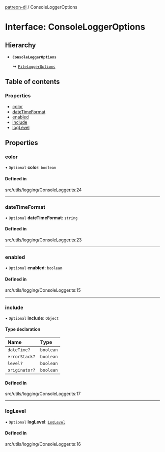 [patreon-dl](../README.md) / ConsoleLoggerOptions

# Interface: ConsoleLoggerOptions

## Hierarchy

- **`ConsoleLoggerOptions`**

  ↳ [`FileLoggerOptions`](FileLoggerOptions.md)

## Table of contents

### Properties

- [color](ConsoleLoggerOptions.md#color)
- [dateTimeFormat](ConsoleLoggerOptions.md#datetimeformat)
- [enabled](ConsoleLoggerOptions.md#enabled)
- [include](ConsoleLoggerOptions.md#include)
- [logLevel](ConsoleLoggerOptions.md#loglevel)

## Properties

### color

• `Optional` **color**: `boolean`

#### Defined in

src/utils/logging/ConsoleLogger.ts:24

___

### dateTimeFormat

• `Optional` **dateTimeFormat**: `string`

#### Defined in

src/utils/logging/ConsoleLogger.ts:23

___

### enabled

• `Optional` **enabled**: `boolean`

#### Defined in

src/utils/logging/ConsoleLogger.ts:15

___

### include

• `Optional` **include**: `Object`

#### Type declaration

| Name | Type |
| :------ | :------ |
| `dateTime?` | `boolean` |
| `errorStack?` | `boolean` |
| `level?` | `boolean` |
| `originator?` | `boolean` |

#### Defined in

src/utils/logging/ConsoleLogger.ts:17

___

### logLevel

• `Optional` **logLevel**: [`LogLevel`](../README.md#loglevel)

#### Defined in

src/utils/logging/ConsoleLogger.ts:16
